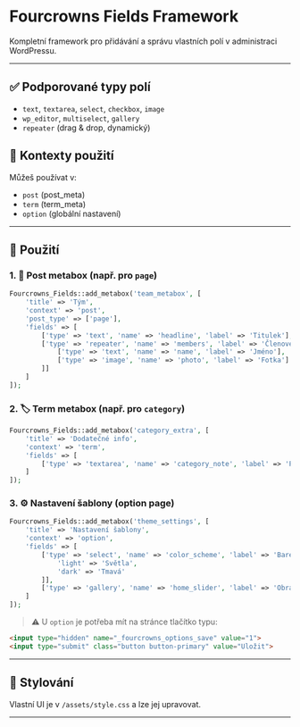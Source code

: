 # Fourcrowns Fields Framework

Kompletní framework pro přidávání a správu vlastních polí v administraci WordPressu.

---

## ✅ Podporované typy polí
- `text`, `textarea`, `select`, `checkbox`, `image`
- `wp_editor`, `multiselect`, `gallery`
- `repeater` (drag & drop, dynamický)

## 🧠 Kontexty použití
Můžeš používat v:
- `post` (post_meta)
- `term` (term_meta)
- `option` (globální nastavení)

---

## 🔧 Použití

### 1. 📄 Post metabox (např. pro `page`)
```php
Fourcrowns_Fields::add_metabox('team_metabox', [
    'title' => 'Tým',
    'context' => 'post',
    'post_type' => ['page'],
    'fields' => [
        ['type' => 'text', 'name' => 'headline', 'label' => 'Titulek'],
        ['type' => 'repeater', 'name' => 'members', 'label' => 'Členové týmu', 'fields' => [
            ['type' => 'text', 'name' => 'name', 'label' => 'Jméno'],
            ['type' => 'image', 'name' => 'photo', 'label' => 'Fotka']
        ]]
    ]
]);
```

### 2. 🏷️ Term metabox (např. pro `category`)
```php
Fourcrowns_Fields::add_metabox('category_extra', [
    'title' => 'Dodatečné info',
    'context' => 'term',
    'fields' => [
        ['type' => 'textarea', 'name' => 'category_note', 'label' => 'Poznámka ke kategorii']
    ]
]);
```

### 3. ⚙️ Nastavení šablony (option page)
```php
Fourcrowns_Fields::add_metabox('theme_settings', [
    'title' => 'Nastavení šablony',
    'context' => 'option',
    'fields' => [
        ['type' => 'select', 'name' => 'color_scheme', 'label' => 'Barevné schéma', 'options' => [
            'light' => 'Světla',
            'dark' => 'Tmavá'
        ]],
        ['type' => 'gallery', 'name' => 'home_slider', 'label' => 'Obrázky slideru']
    ]
]);
```

> ⚠️ U `option` je potřeba mít na stránce tlačítko typu:
```html
<input type="hidden" name="_fourcrowns_options_save" value="1">
<input type="submit" class="button button-primary" value="Uložit">
```

---

## 🎨 Stylování
Vlastní UI je v `/assets/style.css` a lze jej upravovat.

---


